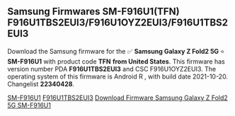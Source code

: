 <h2>Samsung Firmwares SM-F916U1(TFN) F916U1TBS2EUI3/F916U1OYZ2EUI3/F916U1TBS2EUI3</h2>
Download the Samsung firmware for the ✅ <strong>Samsung Galaxy Z Fold2 5G </strong> ⭐ <strong>SM-F916U1</strong> with product code <strong>TFN</strong> <strong> from United States</strong>. This firmware has version number PDA <strong>F916U1TBS2EUI3</strong> and CSC F916U1OYZ2EUI3. The operating system of this firmware is Android R , with build date 2021-10-20. Changelist <strong>22340428</strong>.


[SM-F916U1](https://samfirm.shop/samsung/model/SM-F916U1)
[F916U1TBS2EUI3](https://samfirm.shop/samsung/pda/F916U1TBS2EUI3)
[Download Firmware Samsung Galaxy Z Fold2 5G SM-F916U1](https://samfirm.shop/samsung/firmware/466695)
